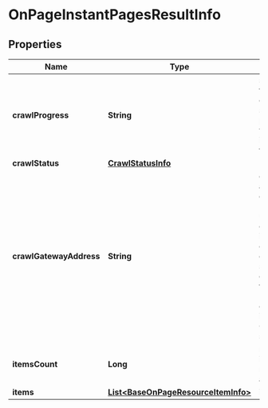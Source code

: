 

# OnPageInstantPagesResultInfo


## Properties

| Name | Type | Description | Notes |
|------------ | ------------- | ------------- | -------------|
|**crawlProgress** | **String** | status of the crawling session possible values: in_progress, finished |  [optional] |
|**crawlStatus** | [**CrawlStatusInfo**](CrawlStatusInfo.md) |  |  [optional] |
|**crawlGatewayAddress** | **String** | crawler ip address displays the IP address used by the crawler to initiate the current crawling session you can find the full list of IPs used by our crawler in the Overview section |  [optional] |
|**itemsCount** | **Long** | number of items in the results array |  [optional] |
|**items** | [**List&lt;BaseOnPageResourceItemInfo&gt;**](BaseOnPageResourceItemInfo.md) | items array |  [optional] |




